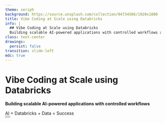 ```yaml
---
theme: seriph
background: https://source.unsplash.com/collection/94734566/1920x1080
title: Vibe Coding at Scale using Databricks
info: |
  ## Vibe Coding at Scale using Databricks
  Building scalable AI-powered applications with controlled workflows and modern tooling.
class: text-center
drawings:
  persist: false
transition: slide-left
mdc: true
---
```


# Vibe Coding at Scale using Databricks

**Building scalable AI-powered applications with controlled workflows**

<div class="pt-12">
  <span @click="$slidev.nav.next" class="px-2 py-1 rounded cursor-pointer" hover="bg-white bg-opacity-10">
    AI + Databricks + Data = Success
  </span>
</div>

<div class="abs-br m-6 text-xl">
  <button @click="$slidev.nav.openInEditor()" title="Open in Editor" class="slidev-icon-btn">
    <carbon:edit />
  </button>
</div>